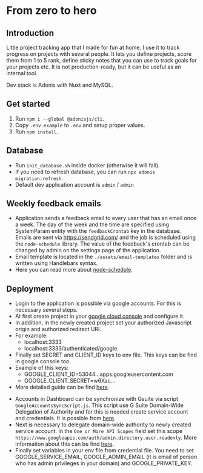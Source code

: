 # From zero to hero

## Introduction
Little project tracking app that I made for fun at home. I use it to track progress on projects with several people.
It lets you define projects, score them from 1 to 5 rank, define sticky notes that you can use to track goals for your projects etc. It is not production-ready, but it can be useful as an internal tool.

Dev stack is Adonis with Nuxt and MySQL.

## Get started
1. Run `npm i --global @adonisjs/cli`.
2. Copy `.env.example` to `.env` and setup proper values.
3. Run `npm install`.

## Database
* Run `init_database.sh` inside docker (otherwise it will fail).
* If you need to refresh database, you can run `npx adonis migration:refresh`.
* Default dev application account is `admin` / `admin`

## Weekly feedback emails
* Application sends a feedback email to every user that has an email once a week. The day of the week and the time are specified
using SystemParam entity with the `feedbackCrontab` key in the database. Emails are sent via https://sendgrid.com/ and the job is scheduled using 
the `node-schedule` library. The value of the feedback's crontab can be changed by admin on the settings page of the application.
* Email template is located in the `./assets/email-templates` folder and is written using Handlebars syntax.
* Here you can read more about [node-schedule](https://www.npmjs.com/package/node-schedule).

## Deployment
* Login to the application is possible via google accounts. For this is necessary several steps.
* At first create project in your [google cloud console](https://console.cloud.google.com/cloud-resource-manager)
and configure it.
* In addition, in the newly created project set your authorized Javascript origin and authorized redirect URI.
* For example: 
    - localhost:3333
    - localhost:3333/authenticated/google  
* Finally set SECRET and CLIENT_ID keys to env file. This keys can be find in google console too. 
* Example of this keys:
    - GOOGLE_CLIENT_ID=53044...apps.googleusercontent.com
    - GOOGLE_CLIENT_SECRET=w6Xac...
* More detailed guide can be find [here](https://cloud.google.com/resource-manager/docs/creating-managing-projects).

- Accounts in Dashboard can be synchronize with Gsuite via script `GoogleAccountsSyncScript.js`. This script
use G Suite Domain-Wide Delegation of Authority and for this is needed create service account and credentials. It is possible from [here](https://console.cloud.google.com/iam-admin/serviceaccounts).
- Next is necessary to delegate domain-wide authority to newly created service account. In the `One or More API Scopes` field set this scope `https://www.googleapis.com/auth/admin.directory.user.readonly`.
 More information about this can be find [here](https://developers.google.com/admin-sdk/directory/v1/guides/delegation).
- Finally set variables in your env file from credential file. You need to set GOOGLE_SERVICE_EMAIL, GOOGLE_ADMIN_EMAIL (it is email of person who has admin privileges in your domain) and GOOGLE_PRIVATE_KEY.
